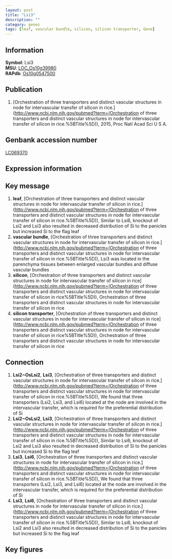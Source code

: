 ```yaml
---
layout: post
title: "Lsi3"
description: ""
category: genes
tags: [leaf, vascular bundle, silicon, silicon transporter, Gene]
---
```


## Information
__Symbol__: Lsi3  
__MSU__: [LOC_Os10g39980](http://rice.plantbiology.msu.edu/cgi-bin/ORF_infopage.cgi?orf=LOC_Os10g39980)  
__RAPdb__: [Os10g0547500](http://rapdb.dna.affrc.go.jp/viewer/gbrowse_details/irgsp1?name=Os10g0547500)  

## Publication
1. [Orchestration of three transporters and distinct vascular structures in node for intervascular transfer of silicon in rice.](http://www.ncbi.nlm.nih.gov/pubmed?term=(Orchestration of three transporters and distinct vascular structures in node for intervascular transfer of silicon in rice.%5BTitle%5D)), 2015, Proc Natl Acad Sci U S A.

## Genbank accession number
[LC069370](http://www.ncbi.nlm.nih.gov/nuccore/LC069370)

## Expression information

## Key message
1. __leaf__, [Orchestration of three transporters and distinct vascular structures in node for intervascular transfer of silicon in rice.](http://www.ncbi.nlm.nih.gov/pubmed?term=(Orchestration of three transporters and distinct vascular structures in node for intervascular transfer of silicon in rice.%5BTitle%5D)),  Similar to Lsi6, knockout of Lsi2 and Lsi3 also resulted in decreased distribution of Si to the panicles but increased Si to the flag leaf
2. __vascular bundle__, [Orchestration of three transporters and distinct vascular structures in node for intervascular transfer of silicon in rice.](http://www.ncbi.nlm.nih.gov/pubmed?term=(Orchestration of three transporters and distinct vascular structures in node for intervascular transfer of silicon in rice.%5BTitle%5D)),  Lsi3 was located in the parenchyma tissues between enlarged vascular bundles and diffuse vascular bundles
3. __silicon__, [Orchestration of three transporters and distinct vascular structures in node for  intervascular transfer of silicon in rice](http://www.ncbi.nlm.nih.gov/pubmed?term=(Orchestration of three transporters and distinct vascular structures in node for  intervascular transfer of silicon in rice%5BTitle%5D)), Orchestration of three transporters and distinct vascular structures in node for  intervascular transfer of silicon in rice
4. __silicon transporter__, [Orchestration of three transporters and distinct vascular structures in node for  intervascular transfer of silicon in rice](http://www.ncbi.nlm.nih.gov/pubmed?term=(Orchestration of three transporters and distinct vascular structures in node for  intervascular transfer of silicon in rice%5BTitle%5D)), Orchestration of three transporters and distinct vascular structures in node for  intervascular transfer of silicon in rice

## Connection
1. __Lsi2~OsLsi2__, __Lsi3__, [Orchestration of three transporters and distinct vascular structures in node for intervascular transfer of silicon in rice.](http://www.ncbi.nlm.nih.gov/pubmed?term=(Orchestration of three transporters and distinct vascular structures in node for intervascular transfer of silicon in rice.%5BTitle%5D)),  We found that three transporters (Lsi2, Lsi3, and Lsi6) located at the node are involved in the intervascular transfer, which is required for the preferential distribution of Si
2. __Lsi2~OsLsi2__, __Lsi3__, [Orchestration of three transporters and distinct vascular structures in node for intervascular transfer of silicon in rice.](http://www.ncbi.nlm.nih.gov/pubmed?term=(Orchestration of three transporters and distinct vascular structures in node for intervascular transfer of silicon in rice.%5BTitle%5D)),  Similar to Lsi6, knockout of Lsi2 and Lsi3 also resulted in decreased distribution of Si to the panicles but increased Si to the flag leaf
3. __Lsi3__, __Lsi6__, [Orchestration of three transporters and distinct vascular structures in node for intervascular transfer of silicon in rice.](http://www.ncbi.nlm.nih.gov/pubmed?term=(Orchestration of three transporters and distinct vascular structures in node for intervascular transfer of silicon in rice.%5BTitle%5D)),  We found that three transporters (Lsi2, Lsi3, and Lsi6) located at the node are involved in the intervascular transfer, which is required for the preferential distribution of Si
4. __Lsi3__, __Lsi6__, [Orchestration of three transporters and distinct vascular structures in node for intervascular transfer of silicon in rice.](http://www.ncbi.nlm.nih.gov/pubmed?term=(Orchestration of three transporters and distinct vascular structures in node for intervascular transfer of silicon in rice.%5BTitle%5D)),  Similar to Lsi6, knockout of Lsi2 and Lsi3 also resulted in decreased distribution of Si to the panicles but increased Si to the flag leaf

## Key figures


